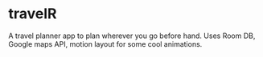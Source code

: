 # travelR
A travel planner app to plan wherever you go before hand. Uses Room DB, Google maps API, motion layout for some cool animations.
